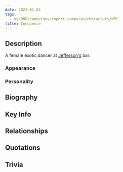 ```yaml
---
date: 2023-01-04
tags:
  - my/DND/campaigns/import_campaign/characters/NPC
title: Innocence
---
```


## Description

A female exotic dancer at [Jefferson's](/dnd/npcs/jefferson) bar.

### Appearance

### Personality

## Biography

## Key Info

## Relationships

## Quotations

## Trivia
